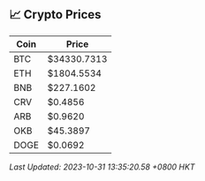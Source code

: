 ## 📈 Crypto Prices

| Coin | Price |
| ---- | ----- |
| BTC | $34330.7313 |
| ETH | $1804.5534 |
| BNB | $227.1602 |
| CRV | $0.4856 |
| ARB | $0.9620 |
| OKB | $45.3897 |
| DOGE | $0.0692 |

_Last Updated: 2023-10-31 13:35:20.58 +0800 HKT_